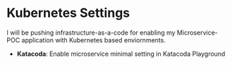 Kubernetes Settings
===================
I will be pushing infrastructure-as-a-code for enabling my Microservice-POC application with Kubernetes based enviornments.

- **Katacoda**: Enable microservice minimal setting in Katacoda Playground